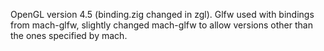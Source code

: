 OpenGL version 4.5 (binding.zig changed in zgl).
Glfw used with bindings from mach-glfw, slightly changed mach-glfw to allow versions other than the ones specified by mach.